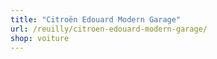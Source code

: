 ```yaml
---
title: "Citroën Edouard Modern Garage"
url: /reuilly/citroen-edouard-modern-garage/
shop: voiture
---
```

